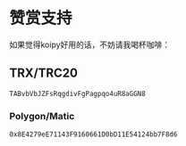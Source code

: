 # 赞赏支持

如果觉得koipy好用的话，不妨请我喝杯咖啡：

## TRX/TRC20

```
TABvbVbJZFsRqgdivFgPagpqo4uR8aGGN8
```

### Polygon/Matic

```
0x8E4279eE71143F9160661D0bD11E54124bb7F8d6
```
